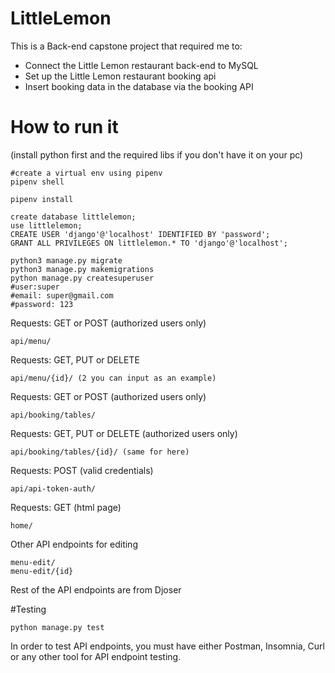 # LittleLemon
This is a Back-end capstone project that required me to:
- Connect the Little Lemon restaurant back-end to MySQL
- Set up the Little Lemon restaurant booking api
- Insert booking data in the database via the booking API

# How to run it
(install python first and the required libs if you don't have it on your pc)
```
#create a virtual env using pipenv
pipenv shell

pipenv install
```

```
create database littlelemon;
use littlelemon;
CREATE USER 'django'@'localhost' IDENTIFIED BY 'password';
GRANT ALL PRIVILEGES ON littlelemon.* TO 'django'@'localhost';
```

```
python3 manage.py migrate 
python3 manage.py makemigrations
python manage.py createsuperuser
#user:super
#email: super@gmail.com
#password: 123
```

Requests: GET or POST (authorized users only)
```
api/menu/
```

Requests: GET, PUT or DELETE
```
api/menu/{id}/ (2 you can input as an example)
```

Requests: GET or POST (authorized users only)
```
api/booking/tables/
```

Requests: GET, PUT or DELETE (authorized users only)
```
api/booking/tables/{id}/ (same for here)
```

Requests: POST (valid credentials)
```
api/api-token-auth/
```

Requests: GET (html page)
```
home/
```
Other API endpoints for editing
```
menu-edit/
menu-edit/{id}
```

Rest of the API endpoints are from Djoser

#Testing
```
python manage.py test
```
In order to test API endpoints, you must have either Postman, Insomnia, Curl or any other tool for API endpoint testing.


